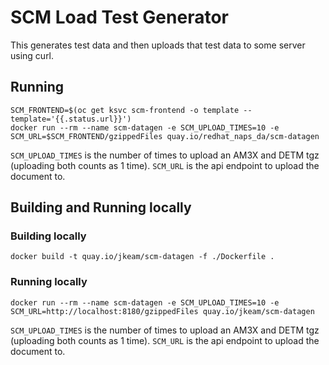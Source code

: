 # SCM Load Test Generator
This generates test data and then uploads that test data to some server using curl.

## Running 
```
SCM_FRONTEND=$(oc get ksvc scm-frontend -o template --template='{{.status.url}}')
docker run --rm --name scm-datagen -e SCM_UPLOAD_TIMES=10 -e SCM_URL=$SCM_FRONTEND/gzippedFiles quay.io/redhat_naps_da/scm-datagen
```

`SCM_UPLOAD_TIMES` is the number of times to upload an AM3X and DETM tgz (uploading both counts as 1 time).
`SCM_URL` is the api endpoint to upload the document to.

## Building and Running locally

### Building locally
```
docker build -t quay.io/jkeam/scm-datagen -f ./Dockerfile .
```

### Running locally
```
docker run --rm --name scm-datagen -e SCM_UPLOAD_TIMES=10 -e SCM_URL=http://localhost:8180/gzippedFiles quay.io/jkeam/scm-datagen
```

`SCM_UPLOAD_TIMES` is the number of times to upload an AM3X and DETM tgz (uploading both counts as 1 time).
`SCM_URL` is the api endpoint to upload the document to.
